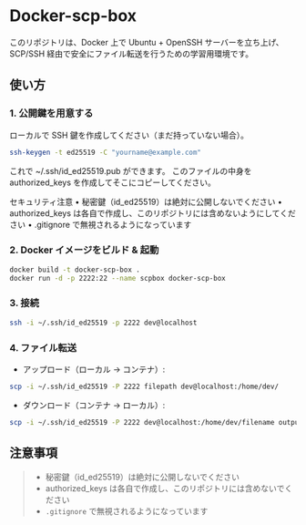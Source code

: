 # Docker-scp-box

このリポジトリは、Docker 上で Ubuntu + OpenSSH サーバーを立ち上げ、  
SCP/SSH 経由で安全にファイル転送を行うための学習用環境です。

## 使い方

### 1. 公開鍵を用意する
ローカルで SSH 鍵を作成してください（まだ持っていない場合）。

```bash
ssh-keygen -t ed25519 -C "yourname@example.com"
```

これで ~/.ssh/id_ed25519.pub ができます。
このファイルの中身を authorized_keys を作成してそこにコピーしてください。

セキュリティ注意
	•	秘密鍵（id_ed25519）は絶対に公開しないでください
	•	authorized_keys は各自で作成し、このリポジトリには含めないようにしてください
	•	.gitignore で無視されるようになっています

### 2. Docker イメージをビルド & 起動

```bash
docker build -t docker-scp-box .
docker run -d -p 2222:22 --name scpbox docker-scp-box
```

### 3. 接続

```bash
ssh -i ~/.ssh/id_ed25519 -p 2222 dev@localhost
```

### 4. ファイル転送

- アップロード（ローカル → コンテナ）:

```bash
scp -i ~/.ssh/id_ed25519 -P 2222 filepath dev@localhost:/home/dev/
```

- ダウンロード（コンテナ → ローカル）:

```bash
scp -i ~/.ssh/id_ed25519 -P 2222 dev@localhost:/home/dev/filename outputpath
```

## 注意事項

> - 秘密鍵（id_ed25519）は絶対に公開しないでください  
> - authorized_keys は各自で作成し、このリポジトリには含めないでください  
> - `.gitignore` で無視されるようになっています  